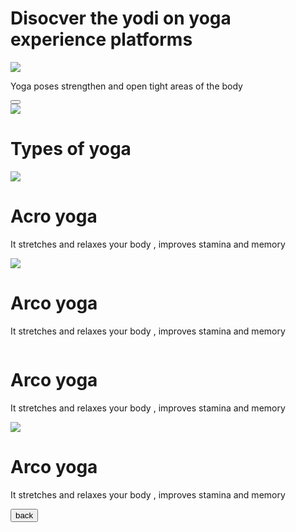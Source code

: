 <!DOCTYPE html>
<html>

<head>
    <link rel="stylesheet" href="https://stackpath.bootstrapcdn.com/bootstrap/4.5.2/css/bootstrap.min.css" integrity="sha384-JcKb8q3iqJ61gNV9KGb8thSsNjpSL0n8PARn9HuZOnIxN0hoP+VmmDGMN5t9UJ0Z" crossorigin="anonymous" />
    <script src="https://code.jquery.com/jquery-3.5.1.slim.min.js" integrity="sha384-DfXdz2htPH0lsSSs5nCTpuj/zy4C+OGpamoFVy38MVBnE+IbbVYUew+OrCXaRkfj" crossorigin="anonymous"></script>
    <script src="https://cdn.jsdelivr.net/npm/popper.js@1.16.1/dist/umd/popper.min.js" integrity="sha384-9/reFTGAW83EW2RDu2S0VKaIzap3H66lZH81PoYlFhbGU+6BZp6G7niu735Sk7lN" crossorigin="anonymous"></script>
    <script src="https://stackpath.bootstrapcdn.com/bootstrap/4.5.2/js/bootstrap.min.js" integrity="sha384-B4gt1jrGC7Jh4AgTPSdUtOBvfO8shuf57BaghqFfPlYxofvL8/KUEfYiJOMMV+rV" crossorigin="anonymous"></script>
</head>

<body>
    <div>
        <div id="sectionhome">
            <div class="bg-container d-flex flex-row justify-content-center">
                <h1 class="H-heading">Disocver the yodi on yoga experience platforms</h1>
                <img src="https://assets.ccbp.in/frontend/static-website/yoga-bg.png" class="image-1" />
                <p class="H-para">Yoga poses strengthen and open tight areas of the body </p>
                <div class="d-flex flex-row justify-content-center">
                    <button class="btn button" onclick="display('sectiondetailspage')" Get started</button>
                </div>
            </div>
        </div>
        <div id="sectiondetailspage">
            <div class="d-container">
                <img src="https://assets.ccbp.in/frontend/static-website/yoga-girl-with-headphones-img.png" class="image-1" />
                <h1 class="d-heading">Types of yoga</h1>
                <div class="d-card d-flex flex-row justify-content-start">
                    <img src="https://assets.ccbp.in/frontend/static-website/yoga-girl-without-headphones-img.png" class="image-1" />
                </div>
                <h1 class="c-heading">Acro yoga</h1>
                <p class="c-para">It stretches and relaxes your body , improves stamina and memory </p>
            </div>
        </div>
        <div class="d-card d-flex flex-row justify-content-start">
            <img src="https://assets.ccbp.in/frontend/static-website/yoga-card1-img.png" class="image-1" />
            <div>
                <h1 class="c-heading">Arco yoga</h1>
                <p class="c-para">It stretches and relaxes your body , improves stamina and memory </p>
            </div>
        </div>
        <div class="d-card d-flex flex-row justify-content-start">
            <img src="" class="image-1" />
        </div>
        <h1 class="c-heading">Arco yoga</h1>
        <p class="c-para">It stretches and relaxes your body , improves stamina and memory</p>
    </div>
    </div>
    <div class="d-card d-flex flex-row justify-content-start">
        <img src="https://assets.ccbp.in/frontend/static-website/yoga-card2-img.png" class="image-1" />
        <div>
            <h1 class="c-heading">Arco yoga</h1>
            <p class="c-para">It stretches and relaxes your body , improves stamina and memory</p>
        </div>
    </div>
    <div class="d-flex flex-row justify-content-center">
        <button class="btn button" onclick="display('sectionhome')">back</button>
    </div>
    </div>
    </div>
    </div>
</body>

</html>
